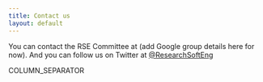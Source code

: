 ```yaml
---
title: Contact us
layout: default
---
```


You can contact the RSE Committee at (add Google group details here for now). 
And you can follow us on Twitter at [@ResearchSoftEng](http://twitter.com/ResearchSoftEng)

COLUMN_SEPARATOR

<script>
  (function(i,s,o,g,r,a,m){i['GoogleAnalyticsObject']=r;i[r]=i[r]||function(){
  (i[r].q=i[r].q||[]).push(arguments)},i[r].l=1*new Date();a=s.createElement(o),
  m=s.getElementsByTagName(o)[0];a.async=1;a.src=g;m.parentNode.insertBefore(a,m)
  })(window,document,'script','//www.google-analytics.com/analytics.js','ga');

  ga('create', 'UA-51879155-1', 'rse.ac.uk');
  ga('send', 'pageview');

</script>
